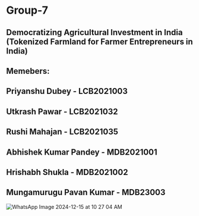 # Group-7

## Democratizing Agricultural Investment in India (Tokenized Farmland for Farmer Entrepreneurs in India)

## Memebers:
## Priyanshu Dubey - LCB2021003
## Utkrash Pawar - LCB2021032
## Rushi Mahajan - LCB2021035
## Abhishek Kumar Pandey - MDB2021001
## Hrishabh Shukla - MDB2021002
## Mungamurugu Pavan Kumar - MDB23003

![WhatsApp Image 2024-12-15 at 10 27 04 AM](https://github.com/user-attachments/assets/c28cd60b-451d-42a3-a7fc-40513433b2e7)
